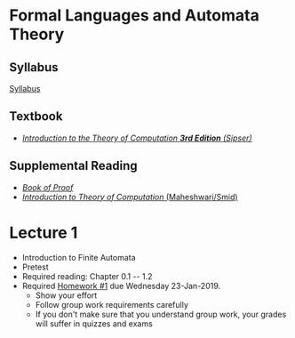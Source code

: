 # Formal Languages and Automata Theory

## Syllabus
[Syllabus](syllabus.md)

## Textbook

* *[Introduction to the Theory of Computation **3rd Edition**  (Sipser)](https://www.amazon.com/Introduction-Theory-Computation-Michael-Sipser/dp/113318779X)*

## Supplemental Reading

* [*Book of Proof*](https://www.people.vcu.edu/~rhammack/BookOfProof/BookOfProof.pdf)
* [*Introduction to Theory of Computation* (Maheshwari/Smid)](http://cglab.ca/~michiel/TheoryOfComputation/TheoryOfComputation.pdf)


# Lecture 1

* Introduction to Finite Automata
* Pretest
* Required reading: Chapter 0.1 -- 1.2
* Required [Homework #1](homework/homework1.md) due Wednesday 23-Jan-2019.
  * Show your effort
  * Follow group work requirements carefully
  * If you don't make sure that you understand group work, your grades will suffer in quizzes and exams
